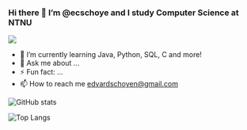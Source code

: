 ### Hi there 👋 I’m @ecschoye and I study Computer Science at NTNU
![](https://komarev.com/ghpvc/?username=ecschoye)

- 🌱 I’m currently learning Java, Python, SQL, C and more!
- 💬 Ask me about ...
- ⚡ Fun fact: ...
- 📫 How to reach me edvardschoyen@gmail.com

![GitHub stats](https://github-readme-stats.vercel.app/api?username=ecschoye&show_icons=false&theme=nord)


![Top Langs](https://github-readme-stats.vercel.app/api/top-langs/?username=ecschoye&theme=nord)
